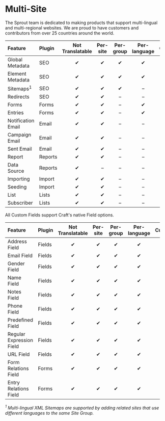 # Multi-Site

The Sprout team is dedicated to making products that support multi-lingual and multi-regional websites. We are proud to have customers and contributors from over 25 countries around the world.

| Feature  | Plugin  | Not Translatable | Per-site | Per-group | Per-language | Custom  |
|:---------------------- |:---------- |:------:|:------:|:------:|:------:|:------:|
| Global Metadata        | SEO        | ✔   | ✔    | ✔    | ✔     | ✔    |
| Element Metadata       | SEO        | ✔   | ✔    | ✔    | ✔     | ✔    |
| Sitemaps<sup>1</sup>   | SEO        | ✔   | ✔    | ✔    | –     | –    |
| Redirects              | SEO        | ✔   | ✔    | –    | –     | –    | 
| Forms                  | Forms      | ✔   | ✔    | –    | ✔     | –    |
| Entries                | Forms      | ✔   | ✔    | –    | ✔     | –    |
| Notification Email     | Email      | ✔   | ✔    | –    | –     | –    |
| Campaign Email         | Email      | ✔   | ✔    | –    | –     | –    |
| Sent Email             | Email      | ✔   | ✔    | –    | –     | –    |
| Report                 | Reports    | ✔   | ✔    | –    | –     | –    |
| Data Source            | Reports    | ✔   | –    | –    | –     | –    |
| Importing              | Import     | ✔   | ✔    | –    | –     | –    |
| Seeding                | Import     | ✔   | ✔    | –    | –     | –    |
| List                   | Lists      | ✔   | ✔    | –    | –     | –    |
| Subscriber             | Lists      | ✔   | ✔    | –    | –     | –    |


All Custom Fields support Craft's native Field options.

| Feature  | Plugin  | Not Translatable | Per-site | Per-group | Per-language | Custom  |
|:---------------------- |:---------- |:--------:|:-----:|:------:|:-----:|:-----:|
| Address Field          | Fields     | ✔    | ✔     | ✔      | ✔    | ✔   |
| Email Field            | Fields     | ✔    | ✔     | ✔      | ✔    | ✔   |
| Gender Field           | Fields     | ✔    | ✔     | ✔      | ✔    | ✔   |
| Name Field             | Fields     | ✔    | ✔     | ✔      | ✔    | ✔   |
| Notes Field            | Fields     | ✔    | ✔     | ✔      | ✔    | ✔   |
| Phone Field            | Fields     | ✔    | ✔     | ✔      | ✔    | ✔   |
| Predefined Field       | Fields     | ✔    | ✔     | ✔      | ✔    | ✔   |
| Regular Expression Field | Fields   | ✔    | ✔     | ✔      | ✔    | ✔   |
| URL Field              | Fields     | ✔    | ✔     | ✔      | ✔    | ✔   |
| Form Relations Field   | Forms      | ✔    | ✔     | ✔      | ✔    | ✔   |
| Entry Relations Field  | Forms      | ✔    | ✔     | ✔      | ✔    | ✔   |

_<sup>1</sup> Multi-lingual XML Sitemaps are supported by adding related sites that use different languages to the same Site Group._





